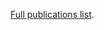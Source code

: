 [Full publications list](https://ui.adsabs.harvard.edu/#search/q=orcid%3A0000-0002-7550-7151&sort=date+desc).